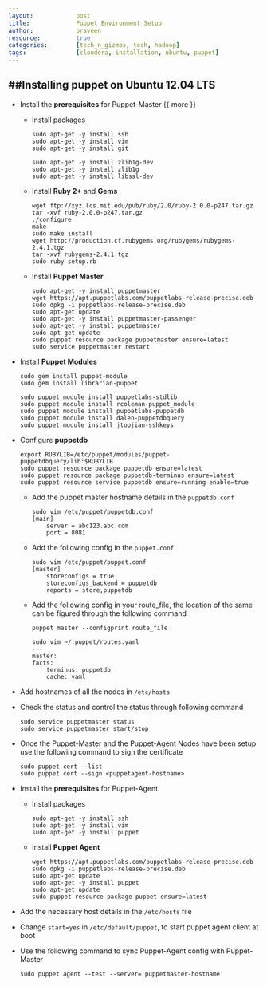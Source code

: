 ```yaml
---
layout:            post
title:             Puppet Environment Setup
author:            praveen
resource:          true
categories:        [tech_n_gizmos, tech, hadoop]
tags:              [cloudera, installation, ubuntu, puppet]
---
```


##Installing puppet on Ubuntu 12.04 LTS
-------

- Install the **prerequisites** for Puppet-Master
{{ more }}
    + Install packages

        ```
        sudo apt-get -y install ssh
        sudo apt-get -y install vim
        sudo apt-get -y install git

        sudo apt-get -y install zlib1g-dev
        sudo apt-get -y install zlib1g
        sudo apt-get -y install libssl-dev
        ```

    + Install **Ruby 2+** and **Gems**

        ```
        wget ftp://xyz.lcs.mit.edu/pub/ruby/2.0/ruby-2.0.0-p247.tar.gz
        tar -xvf ruby-2.0.0-p247.tar.gz
        ./configure
        make
        sudo make install
        wget http://production.cf.rubygems.org/rubygems/rubygems-2.4.1.tgz
        tar -xvf rubygems-2.4.1.tgz
        sudo ruby setup.rb
        ```

    + Install **Puppet Master**

        ```
        sudo apt-get -y install puppetmaster
        wget https://apt.puppetlabs.com/puppetlabs-release-precise.deb
        sudo dpkg -i puppetlabs-release-precise.deb
        sudo apt-get update
        sudo apt-get -y install puppetmaster-passenger
        sudo apt-get -y install puppetmaster
        sudo apt-get update
        sudo puppet resource package puppetmaster ensure=latest
        sudo service puppetmaster restart
        ```

+ Install **Puppet Modules**

    ```
    sudo gem install puppet-module
    sudo gem install librarian-puppet

    sudo puppet module install puppetlabs-stdlib
    sudo puppet module install rcoleman-puppet_module
    sudo puppet module install puppetlabs-puppetdb
    sudo puppet module install dalen-puppetdbquery
    sudo puppet module install jtopjian-sshkeys
    ```

+ Configure **puppetdb**

    ```
    export RUBYLIB=/etc/puppet/modules/puppet-puppetdbquery/lib:$RUBYLIB
    sudo puppet resource package puppetdb ensure=latest
    sudo puppet resource package puppetdb-terminus ensure=latest
    sudo puppet resource service puppetdb ensure=running enable=true
    ```

    - Add the puppet master hostname details in the `puppetdb.conf`

        ```
        sudo vim /etc/puppet/puppetdb.conf
        [main]
            server = abc123.abc.com
            port = 8081
        ```

    - Add the following config in the `puppet.conf`

        ```
        sudo vim /etc/puppet/puppet.conf
        [master]
            storeconfigs = true
            storeconfigs_backend = puppetdb
            reports = store,puppetdb
        ```

    - Add the following config in your route_file, the location of the same can be figured through the following command

        ```
        puppet master --configprint route_file

        sudo vim ~/.puppet/routes.yaml
        ---
        master:
        facts:
            terminus: puppetdb
            cache: yaml
        ```

+ Add hostnames of all the nodes in `/etc/hosts`

+ Check the status and control the status through following command

    ```
    sudo service puppetmaster status
    sudo service puppetmaster start/stop
    ```

+ Once the Puppet-Master and the Puppet-Agent Nodes have been setup use the following command to sign the certificate

    ```
    sudo puppet cert --list
    sudo puppet cert --sign <puppetagent-hostname>
    ```

- Install the **prerequisites** for Puppet-Agent

    + Install packages

        ```
        sudo apt-get -y install ssh
        sudo apt-get -y install vim
        sudo apt-get -y install puppet
        ```

    + Install **Puppet Agent**

        ```
        wget https://apt.puppetlabs.com/puppetlabs-release-precise.deb
        sudo dpkg -i puppetlabs-release-precise.deb
        sudo apt-get update
        sudo apt-get -y install puppet
        sudo apt-get update
        sudo puppet resource package puppet ensure=latest
        ```

+ Add the necessary host details in the `/etc/hosts` file

+ Change `start=yes` in `/etc/default/puppet`, to start puppet agent client at boot

+ Use the following command to sync Puppet-Agent config with Puppet-Master

    ```
    sudo puppet agent --test --server='puppetmaster-hostname'
    ```

